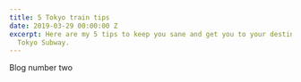```yaml
---
title: 5 Tokyo train tips
date: 2019-03-29 00:00:00 Z
excerpt: Here are my 5 tips to keep you sane and get you to your destination on the
  Tokyo Subway.
---
```


Blog number two